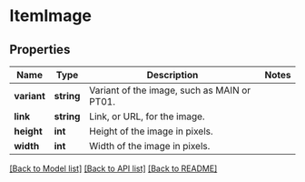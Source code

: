 # ItemImage

## Properties
Name | Type | Description | Notes
------------ | ------------- | ------------- | -------------
**variant** | **string** | Variant of the image, such as MAIN or PT01. | 
**link** | **string** | Link, or URL, for the image. | 
**height** | **int** | Height of the image in pixels. | 
**width** | **int** | Width of the image in pixels. | 

[[Back to Model list]](../../README.md#documentation-for-models) [[Back to API list]](../../README.md#documentation-for-api-endpoints) [[Back to README]](../../README.md)

